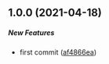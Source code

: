 ## 1.0.0 (2021-04-18)

##### New Features

*  first commit ([af4866ea](https://github.com/misuken-now/react-frec/commit/af4866ea0637d00452c4f799464d8d037750d0f5))


